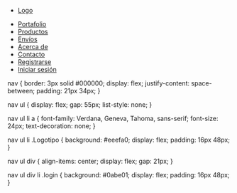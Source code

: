 <!DOCTYPE html>
<html lang="es">
<head>
    <meta charset="UTF-8">
    <meta name="viewport" content="width=device-width, initial-scale=1.0">
    <title>Práctica diseño menú</title>
    <link rel="stylesheet" href="index.css">
</head>
<body>
    <nav>
        <ul>
            <li><a href="#" class="Logotipo"> Logo </a></li>
        </ul>
        <ul>
            <div>
               <li><a href="#">Portafolio</a></li>
               <li><a href="#">Productos</a></li>
               <li><a href="#">Envíos</a></li>
               <li><a href="#">Acerca de</a></li>
               <li><a href="#">Contacto</a></li>
            </div>
            <div>
                <li><a href="#">Registrarse</a></li>
                <li><a href="#" class="login">Iniciar sesión</a></li>
            </div>
        </ul>
    </nav>
</body>
</html>

nav {
    border: 3px solid #000000; 
    display: flex;
    justify-content: space-between;
    padding: 21px 34px;
}

nav ul {
    display: flex;
    gap: 55px;
    list-style: none;
}

nav ul li a {
    font-family: Verdana, Geneva, Tahoma, sans-serif;
    font-size: 24px;
    text-decoration: none;
}

nav ul li .Logotipo {
    background: #eeefa0;
    display: flex;
    padding: 16px 48px;
}

nav ul div {
    align-items: center;
    display: flex;
    gap: 21px;
}

nav ul div li .login {
    background: #0abe01;
    display: flex;
    padding: 16px 48px;
}
